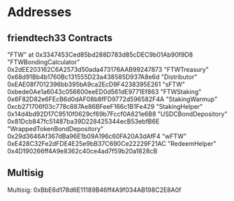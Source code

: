 # Addresses

## friendtech33  Contracts

"FTW" at 0x3347453Ced85bd288D783d85cDEC9b01Ab90f9D8
"FTWBondingCalculator" 0x2dEE203162C6A2573d50ada473176AAB99247873
"FTWTreasury" 0x68d91Bb4b1760Bc131555D23a438585D937A8e6d
"Distributor" 0xEAE08f7012396bb395bA9ca2EcD9F4238395E261 
"sFTW" 0xbede0Ae1a6043c056600eeED0d561dE9771Ef863
"FTWStaking" 0x6F82D82e6FEcB6d0dAF08b8fFD9772d596582F4A 
"StakingWarmup" 0xcb271706f03c778c887Ae86BFeeF166c1B1Fe429 
"StakingHelper" 0x14d4bd92D17C9510f0629cf69b7Fccf0A621e6B8 
"USDCBondDepository" 0x81Dcb847fc51487ba39D228425344ecB53ebfB6E
"WrappedTokenBondDepository" 0x29d3646Af367dBa96E1b09A196c60FA20A3dAfF4 
"wFTW" 0xE428C32Fe2dFDE4E25e9bB37C690Ce22229F21AC
"RedeemHelper" 0x4D190266ff4A9e8362c40ce4ad7f59b20a1828cB


## Multisig

Multisig: 0xBbE6d178d6E11189B46ff4A9f034AB198C2E8A0f
